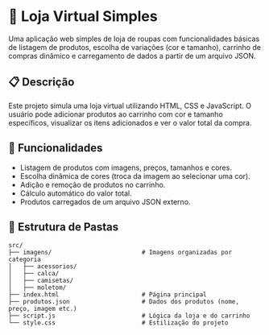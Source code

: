 
# 🛒 Loja Virtual Simples

Uma aplicação web simples de loja de roupas com funcionalidades básicas de listagem de produtos, escolha de variações (cor e tamanho), carrinho de compras dinâmico e carregamento de dados a partir de um arquivo JSON.


## 📋 **Descrição**

Este projeto simula uma loja virtual utilizando HTML, CSS e JavaScript. O usuário pode adicionar produtos ao carrinho com cor e tamanho específicos, visualizar os itens adicionados e ver o valor total da compra.



## 🌟 **Funcionalidades**

-  Listagem de produtos com imagens, preços, tamanhos e cores.
-  Escolha dinâmica de cores (troca da imagem ao selecionar uma cor).
-  Adição e remoção de produtos no carrinho.
-  Cálculo automático do valor total.
-  Produtos carregados de um arquivo JSON externo.





## 📁 **Estrutura de Pastas**

```
src/
├── imagens/                         # Imagens organizadas por categoria
│   ├── acessorios/
│   ├── calca/
│   ├── camisetas/
│   ├── moletom/
├── index.html                       # Página principal
├── produtos.json                    # Dados dos produtos (nome, preço, imagem etc.)
├── script.js                        # Lógica da loja e do carrinho
└── style.css                        # Estilização do projeto
```

